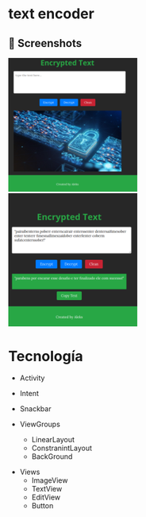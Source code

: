 # text encoder

## :camera_flash: Screenshots
<!-- You can add more screeenshots here if you like-->
<img src="img-1.png" width="260">&emsp;<img src="img-2.png" width="260">

# Tecnología

- Activity
* Intent
+ Snackbar

+ ViewGroups
    * LinearLayout
    * ConstranintLayout
    * BackGround
- Views
    * ImageView
    * TextView
    * EditView
    * Button
